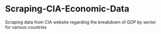 # Scraping-CIA-Economic-Data
Scraping data from CIA website regarding the breakdown of GDP by sector for various countries
